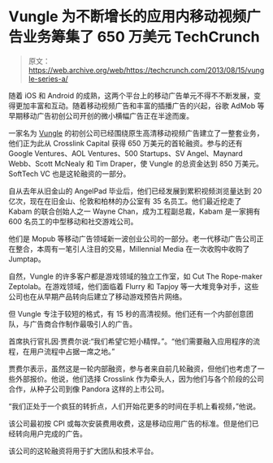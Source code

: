 # Vungle 为不断增长的应用内移动视频广告业务筹集了 650 万美元 TechCrunch

> 原文：<https://web.archive.org/web/https://techcrunch.com/2013/08/15/vungle-series-a/>

随着 iOS 和 Android 的成熟，这两个平台上的移动广告单元不得不不断发展，变得更加丰富和互动。随着移动视频广告和丰富的插播广告的兴起，谷歌 AdMob 等早期移动广告初创公司开创的微小横幅广告正在半途而废。

一家名为 [Vungle](https://web.archive.org/web/20230121164529/http://www.vungle.com/) 的初创公司已经围绕原生高清移动视频广告建立了一整套业务，他们正为此从 Crosslink Capital 获得 650 万美元的首轮融资。参与的还有 Google Ventures、AOL Ventures、500 Startups、SV Angel、Maynard Webb、Scott McNealy 和 Tim Draper，使 Vungle 的总资金达到 850 万美元。SoftTech VC 也是这轮融资的一部分。

自从去年从旧金山的 AngelPad 毕业后，他们已经发展到累积视频浏览量达到 20 亿次，现在在旧金山、伦敦和柏林的办公室有 35 名员工。他们最近挖走了 Kabam 的联合创始人之一 Wayne Chan，成为工程副总裁，Kabam 是一家拥有 600 名员工的中型移动和社交游戏公司。

他们是 Mopub 等移动广告领域新一波创业公司的一部分。老一代移动广告公司正在整合，本周有一笔引人注目的交易，Millennial Media 在一次收购中收购了 Jumptap。

自然，Vungle 的许多客户都是游戏领域的独立工作室，如 Cut The Rope-maker Zeptolab。在游戏领域，他们面临着 Flurry 和 Tapjoy 等一大堆竞争对手，这些公司也在从早期产品转向后建立了移动游戏预告片网络。

但 Vungle 专注于较短的格式，有 15 秒的高清视频。他们还有一个内部创意团队，与广告商合作制作最吸引人的广告。

首席执行官扎因·贾费尔说:“我们希望它短小精悍。”。“他们需要融入应用程序的流程，在用户流程中占据一席之地。”

贾费尔表示，虽然这是一轮内部融资，参与者来自前几轮融资，但他们也考虑了一些外部报价。他说，他们选择 Crosslink 作为牵头人，因为他们与各个阶段的公司合作，从种子公司到像 Pandora 这样的上市公司。

“我们正处于一个疯狂的转折点，人们开始花更多的时间在手机上看视频，”他说。

该公司最初按 CPI 或每次安装费用收费，这是移动应用广告的标准。但是他们已经转向用户完成的广告。

该公司的这轮融资将用于扩大团队和技术平台。